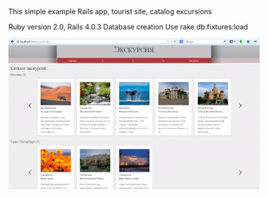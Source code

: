 This simple example Rails app,
 tourist site, catalog excursions
 
 Ruby version 2.0, Rails 4.0.3
 Database creation
 Use rake db:fixtures:load  
 <p><a href="https://github.com/sandbil/excursion/blob/master/public/screenshot1.png" target="_blank"><img src="https://github.com/sandbil/excursion/blob/master/public/screenshot1.png" alt="Screen shot" style="max-width:100%;"></a></p>
 
 
